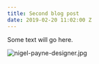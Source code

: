 ```yaml
---
title: Second blog post
date: 2019-02-20 11:02:00 Z
---
```


Some text will go here.

![nigel-payne-designer.jpg](/uploads/nigel-payne-designer.jpg)